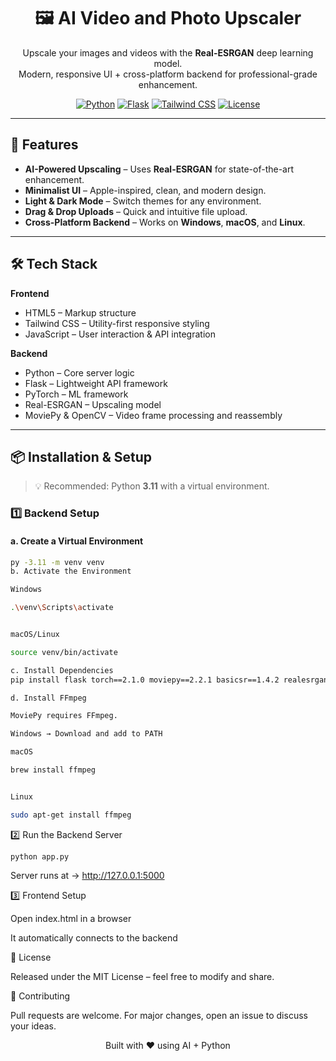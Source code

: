 <div align="center">

# 🖼️ AI Video and Photo Upscaler

Upscale your images and videos with the **Real-ESRGAN** deep learning model.  
Modern, responsive UI + cross-platform backend for professional-grade enhancement.

[![Python](https://img.shields.io/badge/Python-3.11-blue?logo=python)](https://www.python.org/)
[![Flask](https://img.shields.io/badge/Flask-Backend-black?logo=flask)](https://flask.palletsprojects.com/)
[![Tailwind CSS](https://img.shields.io/badge/Tailwind-CSS-38B2AC?logo=tailwind-css&logoColor=white)](https://tailwindcss.com/)
[![License](https://img.shields.io/badge/License-MIT-green)](LICENSE)

</div>

---

## 🚀 Features

- **AI-Powered Upscaling** – Uses **Real-ESRGAN** for state-of-the-art enhancement.
- **Minimalist UI** – Apple-inspired, clean, and modern design.
- **Light & Dark Mode** – Switch themes for any environment.
- **Drag & Drop Uploads** – Quick and intuitive file upload.
- **Cross-Platform Backend** – Works on **Windows**, **macOS**, and **Linux**.

---

## 🛠️ Tech Stack

**Frontend**  
- HTML5 – Markup structure  
- Tailwind CSS – Utility-first responsive styling  
- JavaScript – User interaction & API integration  

**Backend**  
- Python – Core server logic  
- Flask – Lightweight API framework  
- PyTorch – ML framework  
- Real-ESRGAN – Upscaling model  
- MoviePy & OpenCV – Video frame processing and reassembly  

---

## 📦 Installation & Setup

> 💡 Recommended: Python **3.11** with a virtual environment.

### **1️⃣ Backend Setup**

#### a. Create a Virtual Environment
```bash
py -3.11 -m venv venv
b. Activate the Environment

Windows

.\venv\Scripts\activate


macOS/Linux

source venv/bin/activate

c. Install Dependencies
pip install flask torch==2.1.0 moviepy==2.2.1 basicsr==1.4.2 realesrgan==0.3.0

d. Install FFmpeg

MoviePy requires FFmpeg.

Windows → Download and add to PATH

macOS

brew install ffmpeg


Linux

sudo apt-get install ffmpeg
```

2️⃣ Run the Backend Server
```text
python app.py
```

Server runs at → http://127.0.0.1:5000

3️⃣ Frontend Setup

Open index.html in a browser

It automatically connects to the backend


📜 License

Released under the MIT License – feel free to modify and share.

🤝 Contributing

Pull requests are welcome.
For major changes, open an issue to discuss your ideas.

<div align="center">


Built with ❤️ using AI + Python

</div> 
